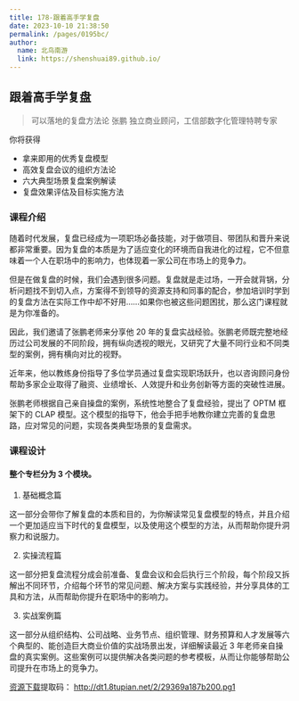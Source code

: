 ```yaml
---
title: 178-跟着高手学复盘
date: 2023-10-10 21:38:50
permalink: /pages/0195bc/
author: 
  name: 北鸟南游
  link: https://shenshuai89.github.io/
---
```

## 跟着高手学复盘

> 可以落地的复盘方法论
> 张鹏  独立商业顾问，工信部数字化管理特聘专家

你将获得

- 拿来即用的优秀复盘模型
- 高效复盘会议的组织方法论
- 六大典型场景复盘案例解读
- 复盘效果评估及目标实施方法

### 课程介绍

随着时代发展，复盘已经成为一项职场必备技能，对于做项目、带团队和晋升来说都非常重要。因为复盘的本质是为了适应变化的环境而自我进化的过程，它不但意味着一个人在职场中的影响力，也体现着一家公司在市场上的竞争力。

但是在做复盘的时候，我们会遇到很多问题。复盘就是走过场，一开会就背锅，分析问题找不到切入点，方案得不到领导的资源支持和同事的配合，参加培训时学到的复盘方法在实际工作中却不好用……如果你也被这些问题困扰，那么这门课程就是为你准备的。

因此，我们邀请了张鹏老师来分享他 20 年的复盘实战经验。张鹏老师既完整地经历过公司发展的不同阶段，拥有纵向透视的眼光，又研究了大量不同行业和不同类型的案例，拥有横向对比的视野。

近年来，他以教练身份指导了多位学员通过复盘实现职场跃升，也以咨询顾问身份帮助多家企业取得了融资、业绩增长、人效提升和业务创新等方面的突破性进展。

张鹏老师根据自己亲自操盘的案例，系统性地整合了复盘经验，提出了 OPTM 框架下的 CLAP 模型。这个模型的指导下，他会手把手地教你建立完善的复盘思路，应对常见的问题，实现各类典型场景的复盘需求。

### 课程设计

#### 整个专栏分为 3 个模块。

1. 基础概念篇

这一部分会带你了解复盘的本质和目的，为你解读常见复盘模型的特点，并且介绍一个更加适应当下时代的复盘模型，以及使用这个模型的方法，从而帮助你提升洞察力和说服力。

2. 实操流程篇

这一部分把复盘流程分成会前准备、复盘会议和会后执行三个阶段，每个阶段又拆解出不同环节，介绍每个环节的常见问题、解决方案与实践经验，并分享具体的工具和方法，从而帮助你提升在职场中的影响力。

3. 实战案例篇

这一部分从组织结构、公司战略、业务节点、组织管理、财务预算和人才发展等六个典型的、能创造巨大商业价值的实战场景出发，详细解读最近 3 年老师亲自操盘的真实案例。这些案例可以提供解决各类问题的参考模板，从而让你能够帮助公司提升在市场上的竞争力。

[资源下载](https://pan.baidu.com/s/129z4SghyQ2nse6FT1u2eAg)提取码：	http://dt1.8tupian.net/2/29369a187b200.pg1	
